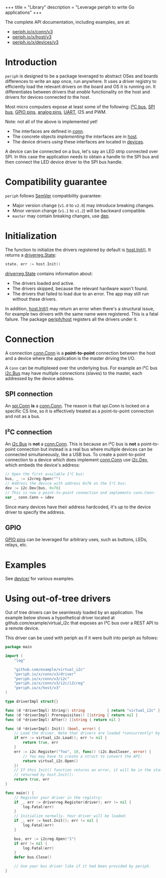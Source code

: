 +++
title = "Library"
description = "Leverage periph to write Go applications"
+++

The complete API documentation, including examples, are at:

* [periph.io/x/conn/v3](https://periph.io/x/conn/v3)
* [periph.io/x/host/v3](https://periph.io/x/host/v3)
* [periph.io/x/devices/v3](https://periph.io/x/devices/v3)


# Introduction

`periph` is designed to be a package leveraged to abstract OSes and boards
differences to write an app once, run anywhere. It uses a driver registry to
efficiently load the relevant drivers on the board and OS it is running on. It
differentiates between drivers that _enable_ functionality on the host and
drivers for devices connected _to_ the host.

Most micro computers expose at least some of the following:
[I²C bus](https://periph.io/x/conn/v3/i2c#Bus), [SPI
bus](https://periph.io/x/conn/v3/spi#Conn), [GPIO
pins](https://periph.io/x/conn/v3/gpio#PinIO), [analog
pins](https://periph.io/x/conn/v3/analog),
[UART](https://periph.io/x/conn/v3/uart), I2S and PWM.

Note: not all of the above is implemented yet!

- The interfaces are defined in [conn](https://periph.io/x/conn/v3).
- The concrete objects _implementing_ the interfaces are in
  [host](https://periph.io/x/host/v3).
- The device drivers _using_ these interfaces are located in
  [devices](https://periph.io/x/devices/v3).

A device can be connected on a bus, let's say an LED strip connected over SPI.
In this case the application needs to obtain a handle to the SPI bus and then
connect the LED device driver to the SPI bus handle.


# Compatibility guarantee

`periph` follows [SemVer](http://semver.org) compatibility guarantee:

- Major version change (`v1.0` to `v2.0`) may introduce breaking changes.
- Minor version change (`v1.1` to `v1.2`) will be backward compatible.
- `master` may contain breaking changes, use
	[dep](https://github.com/golang/dep).


# Initialization

The function to initialize the drivers registered by default is
[host.Init()](https://periph.io/x/host/v3#Init). It returns a
[driverreg.State](https://periph.io/x/conn/v3/driver/driverreg#State):

~~~go
state, err := host.Init()
~~~

[driverreg.State](https://periph.io/x/conn/v3/driver/driverreg#State) contains
information about:

- The drivers loaded and active.
- The drivers skipped, because the relevant hardware wasn't found.
- The drivers that failed to load due to an error. The app may still run without
  these drivers.

In addition, [host.Init()](https://periph.io/x/host/v3#Init) may return an
error when there's a structural issue, for example two drivers with the same
name were registered. This is a fatal failure. The package
[periph/host](https://periph.io/x/host/v3) registers all the drivers under
it.


# Connection

A connection [conn.Conn](https://periph.io/x/conn/v3#Conn) is a
**point-to-point** connection between the host and a device where the
application is the master driving the I/O.

A `Conn` can be multiplexed over the underlying bus. For example an I²C bus
[i2c.Bus](https://periph.io/x/conn/v3/i2c#Bus) may have multiple connections
(slaves) to the master, each addressed by the device address.


## SPI connection

An [spi.Conn](https://periph.io/x/conn/v3/spi#Conn) **is** a
[conn.Conn](https://periph.io/x/conn/v3#Conn). The reason is that spi.Conn
is locked on a specific CS line, so it is effectively treated as a
point-to-point connection and not as a bus.


## I²C connection

An [i2c.Bus](https://periph.io/x/conn/v3/i2c#Bus) is **not** a
[conn.Conn](https://periph.io/x/conn/v3#Conn). This is because an I²C bus is
**not** a point-to-point connection but instead is a real bus where multiple
devices can be connected simultaneously, like a USB bus. To create a
point-to-point connection to a device which does implement
[conn.Conn](https://periph.io/x/conn/v3#Conn) use
[i2c.Dev](https://periph.io/x/conn/v3/i2c#Dev), which embeds the device's
address:

~~~go
// Open the first available I²C bus:
bus, _ := i2creg.Open("")
// Address the device with address 0x76 on the I²C bus:
dev := i2c.Dev{bus, 0x76}
// This is now a point-to-point connection and implements conn.Conn:
var _ conn.Conn = &dev
~~~

Since many devices have their address hardcoded, it's up to the device driver to
specify the address.


## GPIO

[GPIO pins](https://periph.io/x/conn/v3/gpio#PinIO) can be leveraged for
arbitrary uses, such as buttons, LEDs, relays, etc.


# Examples

See [device/](device/) for various examples.


# Using out-of-tree drivers

Out of tree drivers can be seamlessly loaded by an application. The example
below shows a hypothetical driver located at github.com/example/virtual_i2c that
exposes an I²C bus over a REST API to a remote device.

This driver can be used with periph as if it were built into periph as follows:

~~~go
package main

import (
    "log"

    "github.com/example/virtual_i2c"
    "periph.io/x/conn/v3/driver"
    "periph.io/x/conn/v3/i2c"
    "periph.io/x/conn/v3/i2c/i2creg"
    "periph.io/x/host/v3"
)

type driverImpl struct{}

func (d *driverImpl) String() string          { return "virtual_i2c" }
func (d *driverImpl) Prerequisites() []string { return nil }
func (d *driverImpl) After() []string { return nil }

func (d *driverImpl) Init() (bool, error) {
    // Load the driver. Note that drivers are loaded *concurrently* by periph.
    if err := virtual_i2c.Load(); err != nil {
        return true, err
    }
    err := i2c.Register("foo", 10, func() (i2c.BusCloser, error) {
        // You may have to create a struct to convert the API:
        return virtual_i2c.Open()
    })
    // If this Init() function returns an error, it will be in the state
    // returned by host.Init():
    return true, err
}

func main() {
    // Register your driver in the registry:
    if _, err := driverreg.Register(driver); err != nil {
        log.Fatal(err)
    }
    // Initialize normally. Your driver will be loaded:
    if _, err := host.Init(); err != nil {
        log.Fatal(err)
    }

    bus, err := i2creg.Open("1")
    if err != nil {
        log.Fatal(err)
    }
    defer bus.Close()

    // Use your bus driver like if it had been provided by periph.
}
~~~
